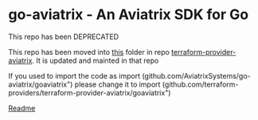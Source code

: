 # go-aviatrix - An Aviatrix SDK for Go
This repo has been DEPRECATED

This repo has been moved into [this](https://github.com/AviatrixSystems/terraform-provider-aviatrix/tree/master/goaviatrix) folder in repo [terraform-provider-aviatrix](https://github.com/AviatrixSystems/terraform-provider-aviatrix). It is updated and mainted in that repo


If you used to import the code as import (github.com/AviatrixSystems/go-aviatrix/goaviatrix")
please change it to import (github.com/terraform-providers/terraform-provider-aviatrix/goaviatrix")

[Readme](https://github.com/AviatrixSystems/terraform-provider-aviatrix/blob/master/README_goaviatrix.md)

